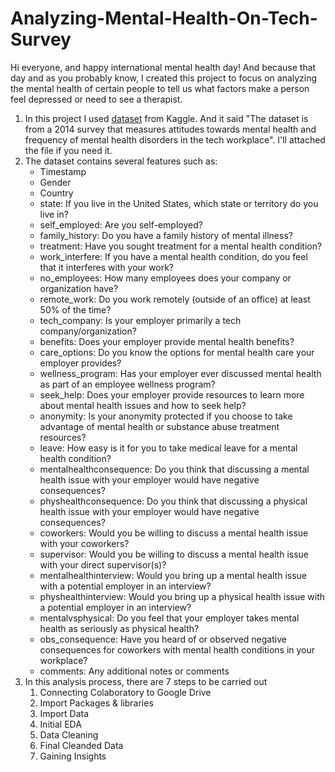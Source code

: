 # Analyzing-Mental-Health-On-Tech-Survey

Hi everyone, and happy international mental health day! And because that day and as you probably know, I created this project to focus on analyzing the mental health of certain people to tell us what factors make a person feel depressed or need to see a therapist.
1. In this project I used [dataset](https://www.kaggle.com/osmi/mental-health-in-tech-survey) from Kaggle. And it said "The dataset is from a 2014 survey that measures attitudes towards mental health and frequency of mental health disorders in the tech workplace". I'll attached the file if you need it.
2. The dataset contains several features such as:
   - Timestamp
   - Gender
   - Country
   - state: If you live in the United States, which state or territory do you live in?
   - self_employed: Are you self-employed?
   - family_history: Do you have a family history of mental illness?
   - treatment: Have you sought treatment for a mental health condition?
   - work_interfere: If you have a mental health condition, do you feel that it interferes with your work?
   - no_employees: How many employees does your company or organization have?
   - remote_work: Do you work remotely (outside of an office) at least 50% of the time?
   - tech_company: Is your employer primarily a tech company/organization?
   - benefits: Does your employer provide mental health benefits?
   - care_options: Do you know the options for mental health care your employer provides?
   - wellness_program: Has your employer ever discussed mental health as part of an employee wellness program?
   - seek_help: Does your employer provide resources to learn more about mental health issues and how to seek help?
   - anonymity: Is your anonymity protected if you choose to take advantage of mental health or substance abuse treatment resources?
   - leave: How easy is it for you to take medical leave for a mental health condition?
   - mentalhealthconsequence: Do you think that discussing a mental health issue with your employer would have negative consequences?
   - physhealthconsequence: Do you think that discussing a physical health issue with your employer would have negative consequences?
   - coworkers: Would you be willing to discuss a mental health issue with your coworkers?
   - supervisor: Would you be willing to discuss a mental health issue with your direct supervisor(s)?
   - mentalhealthinterview: Would you bring up a mental health issue with a potential employer in an interview?
   - physhealthinterview: Would you bring up a physical health issue with a potential employer in an interview?
   - mentalvsphysical: Do you feel that your employer takes mental health as seriously as physical health?
   - obs_consequence: Have you heard of or observed negative consequences for coworkers with mental health conditions in your workplace?
   - comments: Any additional notes or comments
3. In this analysis process, there are 7 steps to be carried out
   1. Connecting Colaboratory to Google Drive
   2. Import Packages & libraries
   3. Import Data
   4. Initial EDA
   5. Data Cleaning
   6. Final Cleanded Data
   7. Gaining Insights
